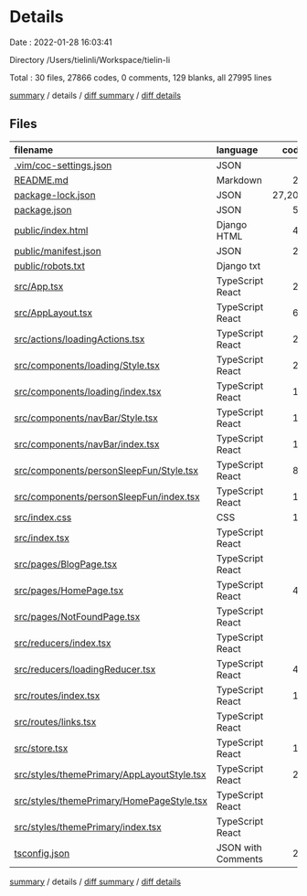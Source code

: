# Details

Date : 2022-01-28 16:03:41

Directory /Users/tielinli/Workspace/tielin-li

Total : 30 files,  27866 codes, 0 comments, 129 blanks, all 27995 lines

[summary](results.md) / details / [diff summary](diff.md) / [diff details](diff-details.md)

## Files
| filename | language | code | comment | blank | total |
| :--- | :--- | ---: | ---: | ---: | ---: |
| [.vim/coc-settings.json](/.vim/coc-settings.json) | JSON | 7 | 0 | 0 | 7 |
| [README.md](/README.md) | Markdown | 26 | 0 | 21 | 47 |
| [package-lock.json](/package-lock.json) | JSON | 27,202 | 0 | 1 | 27,203 |
| [package.json](/package.json) | JSON | 54 | 0 | 1 | 55 |
| [public/index.html](/public/index.html) | Django HTML | 40 | 0 | 4 | 44 |
| [public/manifest.json](/public/manifest.json) | JSON | 25 | 0 | 1 | 26 |
| [public/robots.txt](/public/robots.txt) | Django txt | 3 | 0 | 1 | 4 |
| [src/App.tsx](/src/App.tsx) | TypeScript React | 24 | 0 | 3 | 27 |
| [src/AppLayout.tsx](/src/AppLayout.tsx) | TypeScript React | 69 | 0 | 10 | 79 |
| [src/actions/loadingActions.tsx](/src/actions/loadingActions.tsx) | TypeScript React | 22 | 0 | 3 | 25 |
| [src/components/loading/Style.tsx](/src/components/loading/Style.tsx) | TypeScript React | 29 | 0 | 4 | 33 |
| [src/components/loading/index.tsx](/src/components/loading/index.tsx) | TypeScript React | 19 | 0 | 6 | 25 |
| [src/components/navBar/Style.tsx](/src/components/navBar/Style.tsx) | TypeScript React | 11 | 0 | 3 | 14 |
| [src/components/navBar/index.tsx](/src/components/navBar/index.tsx) | TypeScript React | 12 | 0 | 4 | 16 |
| [src/components/personSleepFun/Style.tsx](/src/components/personSleepFun/Style.tsx) | TypeScript React | 83 | 0 | 11 | 94 |
| [src/components/personSleepFun/index.tsx](/src/components/personSleepFun/index.tsx) | TypeScript React | 15 | 0 | 5 | 20 |
| [src/index.css](/src/index.css) | CSS | 19 | 0 | 3 | 22 |
| [src/index.tsx](/src/index.tsx) | TypeScript React | 6 | 0 | 2 | 8 |
| [src/pages/BlogPage.tsx](/src/pages/BlogPage.tsx) | TypeScript React | 5 | 0 | 3 | 8 |
| [src/pages/HomePage.tsx](/src/pages/HomePage.tsx) | TypeScript React | 46 | 0 | 8 | 54 |
| [src/pages/NotFoundPage.tsx](/src/pages/NotFoundPage.tsx) | TypeScript React | 5 | 0 | 3 | 8 |
| [src/reducers/index.tsx](/src/reducers/index.tsx) | TypeScript React | 6 | 0 | 3 | 9 |
| [src/reducers/loadingReducer.tsx](/src/reducers/loadingReducer.tsx) | TypeScript React | 42 | 0 | 7 | 49 |
| [src/routes/index.tsx](/src/routes/index.tsx) | TypeScript React | 10 | 0 | 3 | 13 |
| [src/routes/links.tsx](/src/routes/links.tsx) | TypeScript React | 8 | 0 | 2 | 10 |
| [src/store.tsx](/src/store.tsx) | TypeScript React | 16 | 0 | 6 | 22 |
| [src/styles/themePrimary/AppLayoutStyle.tsx](/src/styles/themePrimary/AppLayoutStyle.tsx) | TypeScript React | 22 | 0 | 4 | 26 |
| [src/styles/themePrimary/HomePageStyle.tsx](/src/styles/themePrimary/HomePageStyle.tsx) | TypeScript React | 8 | 0 | 3 | 11 |
| [src/styles/themePrimary/index.tsx](/src/styles/themePrimary/index.tsx) | TypeScript React | 6 | 0 | 3 | 9 |
| [tsconfig.json](/tsconfig.json) | JSON with Comments | 26 | 0 | 1 | 27 |

[summary](results.md) / details / [diff summary](diff.md) / [diff details](diff-details.md)